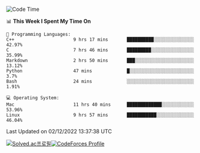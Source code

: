 
<!--START_SECTION:waka-->
![Code Time](http://img.shields.io/badge/Code%20Time-2%2C181%20hrs%2014%20mins-blue)

📊 **This Week I Spent My Time On** 

```text
💬 Programming Languages: 
C++                      9 hrs 17 mins       ██████████░░░░░░░░░░░░░░░   42.97% 
C                        7 hrs 46 mins       █████████░░░░░░░░░░░░░░░░   35.99% 
Markdown                 2 hrs 50 mins       ███░░░░░░░░░░░░░░░░░░░░░░   13.12% 
Python                   47 mins             █░░░░░░░░░░░░░░░░░░░░░░░░   3.7% 
Bash                     24 mins             ░░░░░░░░░░░░░░░░░░░░░░░░░   1.91%

💻 Operating System: 
Mac                      11 hrs 40 mins      █████████████░░░░░░░░░░░░   53.96% 
Linux                    9 hrs 57 mins       ███████████░░░░░░░░░░░░░░   46.04%

```


 Last Updated on 02/12/2022 13:37:38 UTC
<!--END_SECTION:waka-->
[![Solved.ac프로필](http://mazassumnida.wtf/api/generate_badge?boj=hckim96)](https://solved.ac/hckim96)[![CodeForces Profile](https://cf.leed.at?id=hckim96)](https://codeforces.com/profile/hckim96)
